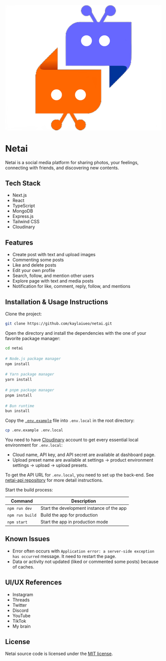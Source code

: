 ![Netai logo](public/logo.png)

# Netai

Netai is a social media platform for sharing photos, your feelings, connecting
with friends, and discovering new contents.

## Tech Stack

- Next.js
- React
- TypeScript
- MongoDB
- Express.js
- Tailwind CSS
- Cloudinary

## Features

- Create post with text and upload images
- Commenting some posts
- Like and delete posts
- Edit your own profile
- Search, follow, and mention other users
- Explore page with text and media posts
- Notification for like, comment, reply, follow, and mentions

## Installation & Usage Instructions

Clone the project:

```sh
git clone https://github.com/kaylaiueo/netai.git
```

Open the directory and install the dependencies with the one of your favorite
package manager:

```sh
cd netai

# Node.js package manager
npm install

# Yarn package manager
yarn install

# pnpm package manager
pnpm install

# Bun runtime
bun install
```

Copy the [`.env.example`](.env.example) file into `.env.local` in the root
directory:

```sh
cp .env.example .env.local
```

You need to have [Cloudinary](https://cloudinary.com/) account to get every
essential local environment for `.env.local`:

- Cloud name, API key, and API secret are available at dashboard page.
- Upload preset name are available at settings -> product environment settings
  -> upload -> upload presets.

To get the API URL for `.env.local`, you need to set up the back-end. See
[netai-api repository](https://github.com/kaylaiueo/netai-api) for
more detail instructions.

Start the build process:

| Command         | Description                               |
| --------------- | ----------------------------------------- |
| `npm run dev`   | Start the development instance of the app |
| `npm run build` | Build the app for production              |
| `npm start`     | Start the app in production mode          |

## Known Issues

- Error often occurs with `Application error: a server-side exception has
  occurred` message. It need to restart the page.
- Data or activity not updated (liked or commented some posts) because of caches.

## UI/UX References

- Instagram
- Threads
- Twitter
- Discord
- YouTube
- TikTok
- My brain

## License

Netai source code is licensed under the [MIT license](LICENSE).
